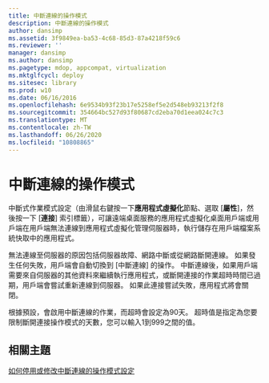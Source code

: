 ```yaml
---
title: 中斷連線的操作模式
description: 中斷連線的操作模式
author: dansimp
ms.assetid: 3f9849ea-ba53-4c68-85d3-87a4218f59c6
ms.reviewer: ''
manager: dansimp
ms.author: dansimp
ms.pagetype: mdop, appcompat, virtualization
ms.mktglfcycl: deploy
ms.sitesec: library
ms.prod: w10
ms.date: 06/16/2016
ms.openlocfilehash: 6e9534b93f23b17e5258ef5e2d548eb93213f2f8
ms.sourcegitcommit: 354664bc527d93f80687cd2eba70d1eea024c7c3
ms.translationtype: MT
ms.contentlocale: zh-TW
ms.lasthandoff: 06/26/2020
ms.locfileid: "10808865"
---
```

# 中斷連線的操作模式


中斷式作業模式設定（由滑鼠右鍵按一下**應用程式虛擬化**節點、選取 [**屬性**]，然後按一下 [**連接**] 索引標籤），可讓遠端桌面服務的應用程式虛擬化桌面用戶端或用戶端在用戶端無法連線到應用程式虛擬化管理伺服器時，執行儲存在用戶端檔案系統快取中的應用程式。

無法連線至伺服器的原因包括伺服器故障、網路中斷或從網路斷開連線。 如果發生任何失敗，用戶端會自動切換到 [中斷連線] 的操作。 中斷連線後，如果用戶端需要來自伺服器的其他資料來繼續執行應用程式，或斷開連接的作業超時時間已過期，用戶端會嘗試重新連線到伺服器。 如果此連接嘗試失敗，應用程式將會關閉。

根據預設，會啟用中斷連線的作業，而超時會設定為90天。 超時值是指定為您要限制斷開連接操作模式的天數，您可以輸入1到999之間的值。

## 相關主題


[如何停用或修改中斷連線的操作模式設定](how-to-disable-or-modify-disconnected-operation-mode-settings.md)

 

 





